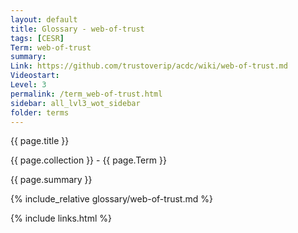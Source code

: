 ```yaml
---
layout: default
title: Glossary - web-of-trust
tags: [CESR]
Term: web-of-trust
summary: 
Link: https://github.com/trustoverip/acdc/wiki/web-of-trust.md
Videostart: 
Level: 3
permalink: /term_web-of-trust.html
sidebar: all_lvl3_wot_sidebar
folder: terms
---
```


{{ page.title }}

{{ page.collection }} - {{ page.Term }}

   {{ page.summary }}

{% include_relative glossary/web-of-trust.md %}

 {% include links.html %} 
